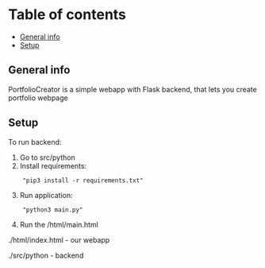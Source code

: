 
# Table of contents
* [General info](#general-info)
* [Setup](#setup)

## General info
PortfolioCreator is a simple webapp with Flask backend, that lets you create portfolio webpage

## Setup


To run backend:
1. Go to src/python 
2. Install requirements: 
```
	"pip3 install -r requirements.txt"
```
3. Run application:
```
	"python3 main.py"
```
4. Run the /html/main.html


./html/index.html - our webapp

./src/python - backend
